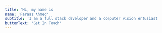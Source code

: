 ```yaml
---
title: 'Hi, my name is'
name: 'Faraaz Ahmed'
subtitle: 'I am a full stack developer and a computer vision entusiast!!'
buttonText: 'Get In Touch'
---
```


